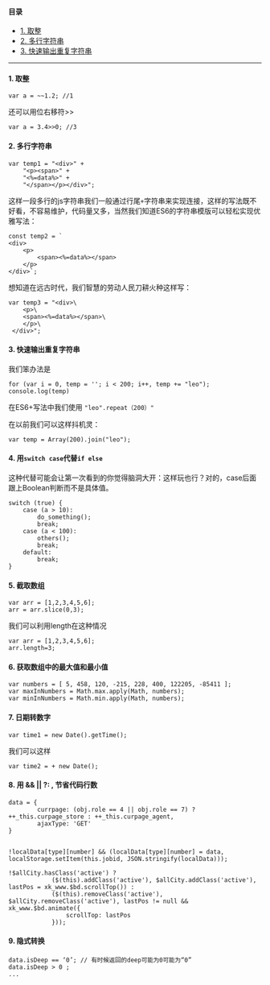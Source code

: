 #### 目录

- [1. 取整]()
- [2. 多行字符串](#多行字符串)
- [3. 快速输出重复字符串](#)

---

#### 1. 取整 

```
var a = ~~1.2; //1
```
还可以用位右移符>>

```
var a = 3.4>>0; //3 
```

#### 2. 多行字符串

```
var temp1 = "<div>" +
    "<p><span>" +
    "<%=data%>" +
    "</span></p></div>";
```

这样一段多行的js字符串我们一般通过行尾`+`字符串来实现连接，这样的写法既不好看，不容易维护，代码量又多，当然我们知道ES6的字符串模版可以轻松实现优雅写法：

```
const temp2 = `
<div>
    <p>
        <span><%=data%></span>
    </p>
</div>`;
```

想知道在远古时代，我们智慧的劳动人民刀耕火种这样写：

```
var temp3 = "<div>\
    <p>\
    <span><%=data%></span>\
    </p>\
 </div>";
```

#### 3. 快速输出重复字符串

我们笨办法是

```
for (var i = 0, temp = ''; i < 200; i++, temp += "leo");
console.log(temp)
```

在ES6+写法中我们使用 `"leo".repeat（200）"`

在以前我们可以这样抖机灵：

```
var temp = Array(200).join("leo");
```

#### 4. 用`switch case`代替`if else`

这种代替可能会让第一次看到的你觉得脑洞大开：这样玩也行？对的，case后面跟上Boolean判断而不是具体值。

```
switch (true) {
    case (a > 10):
        do_something();
        break;
    case (a < 100):
        others();
        break;
    default:
        break;
}
```

#### 5. 截取数组

```
var arr = [1,2,3,4,5,6];
arr = arr.slice(0,3);
```
我们可以利用length在这种情况
```
var arr = [1,2,3,4,5,6];
arr.length=3;
```

#### 6. 获取数组中的最大值和最小值

```
var numbers = [ 5, 458, 120, -215, 228, 400, 122205, -85411 ];
var maxInNumbers = Math.max.apply(Math, numbers);
var minInNumbers = Math.min.apply(Math, numbers);
```

#### 7. 日期转数字

```
var time1 = new Date().getTime();
```

我们可以这样

```
var time2 = + new Date();
```

#### 8. 用 && || ?: , 节省代码行数

```
data = {
        currpage: (obj.role == 4 || obj.role == 7) ? ++_this.curpage_store : ++_this.curpage_agent,
        ajaxType: 'GET'
}


!localData[type][number] && (localData[type][number] = data, localStorage.setItem(this.jobid, JSON.stringify(localData)));

!$allCity.hasClass('active') ?
			($(this).addClass('active'), $allCity.addClass('active'), lastPos = xk_www.$bd.scrollTop()) :
			($(this).removeClass('active'), $allCity.removeClass('active'), lastPos != null && xk_www.$bd.animate({
				scrollTop: lastPos
			}));
```

#### 9. 隐式转换

```
data.isDeep == ‘0’;	// 有时候返回的deep可能为0可能为“0”
data.isDeep > 0 ;
...

```